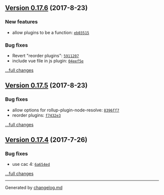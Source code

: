 ## [Version 0.17.6](https://github.com/egoist/bubleup/releases/tag/v0.17.6) (2017-8-23)

### New features

- allow plugins to be a function: [`eb03515`](https://github.com/egoist/bubleup/commit/eb03515)

### Bug fixes

- Revert "reorder plugins": [`5911207`](https://github.com/egoist/bubleup/commit/5911207)
- include vue file in js plugin: [`04eef5e`](https://github.com/egoist/bubleup/commit/04eef5e)

[...full changes](https://github.com/egoist/bubleup/compare/v0.17.5...v0.17.6)

## [Version 0.17.5](https://github.com/egoist/bubleup/releases/tag/v0.17.5) (2017-8-23)

### Bug fixes

- allow options for rollup-plugin-node-resolve: [`8396ff7`](https://github.com/egoist/bubleup/commit/8396ff7)
- reorder plugins: [`f7432e3`](https://github.com/egoist/bubleup/commit/f7432e3)

[...full changes](https://github.com/egoist/bubleup/compare/v0.17.4...v0.17.5)

## [Version 0.17.4](https://github.com/egoist/bubleup/releases/tag/v0.17.4) (2017-7-26)

### Bug fixes

- use cac 4: [`6a654ed`](https://github.com/egoist/bubleup/commit/6a654ed)

[...full changes](https://github.com/egoist/bubleup/compare/v0.17.3...v0.17.4)


---

Generated by [changelog.md](https://github.com/egoist/changelog.md)
